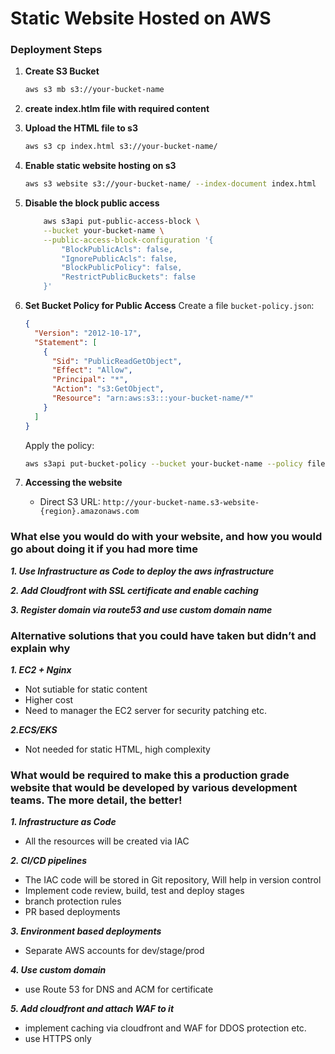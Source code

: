 # Static Website Hosted on AWS

### Deployment Steps

1. **Create S3 Bucket**
   ```bash
   aws s3 mb s3://your-bucket-name
   ```
2. **create index.htlm file with required content**


3. **Upload the HTML file to s3**
   ```bash
   aws s3 cp index.html s3://your-bucket-name/
   ```

4. **Enable static website hosting on s3**
   ```bash
   aws s3 website s3://your-bucket-name/ --index-document index.html
   ```

4. **Disable the block public access**
    ```bash
        aws s3api put-public-access-block \
        --bucket your-bucket-name \
        --public-access-block-configuration '{
            "BlockPublicAcls": false,
            "IgnorePublicAcls": false,
            "BlockPublicPolicy": false,
            "RestrictPublicBuckets": false
        }'
   ```

6. **Set Bucket Policy for Public Access**
  Create a file `bucket-policy.json`:
   ```json
   {
     "Version": "2012-10-17",
     "Statement": [
       {
         "Sid": "PublicReadGetObject",
         "Effect": "Allow",
         "Principal": "*",
         "Action": "s3:GetObject",
         "Resource": "arn:aws:s3:::your-bucket-name/*"
       }
     ]
   }
   ```
   
   Apply the policy:
   ```bash
   aws s3api put-bucket-policy --bucket your-bucket-name --policy file://bucket-policy.json
   ```

7. **Accessing the website**
   - Direct S3 URL: `http://your-bucket-name.s3-website-{region}.amazonaws.com`


### What else you would do with your website, and how you would go about doing it if you had more time

***1. Use Infrastructure as Code to deploy the aws infrastructure***

***2. Add Cloudfront with SSL certificate and enable caching***

***3. Register domain via route53 and use custom domain name***

### Alternative solutions that you could have taken but didn’t and explain why

***1. EC2 + Nginx***
- Not sutiable for static content
- Higher cost
- Need to manager the EC2 server for security patching etc.

***2.ECS/EKS***
- Not needed for static HTML, high complexity

### What would be required to make this a production grade website that would be developed by various development teams. The more detail, the better!

***1. Infrastructure as Code***
- All the resources will be created via IAC

***2. CI/CD pipelines***
- The IAC code will be stored in Git repository, Will help in version control
- Implement code review, build, test and deploy stages
- branch protection rules
- PR based deployments

***3. Environment based deployments***
- Separate AWS accounts for dev/stage/prod

***4. Use custom domain***
- use Route 53 for DNS and ACM for certificate

***5. Add cloudfront and attach WAF to it***
- implement caching via cloudfront and WAF for DDOS protection etc.
- use HTTPS only
